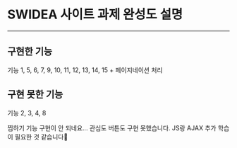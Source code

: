 # SWIDEA 사이트 과제 완성도 설명

-----------------------------------------------------------

## 구현한 기능
기능 1, 5, 6, 7, 9, 10, 11, 12, 13, 14, 15 + 페이지네이션 처리

## 구현 못한 기능
기능 2, 3, 4, 8

찜하기 기능 구현이 안 되네요... 관심도 버튼도 구현 못했습니다. JS랑 AJAX 추가 학습이 필요한 것 같습니다🥲
